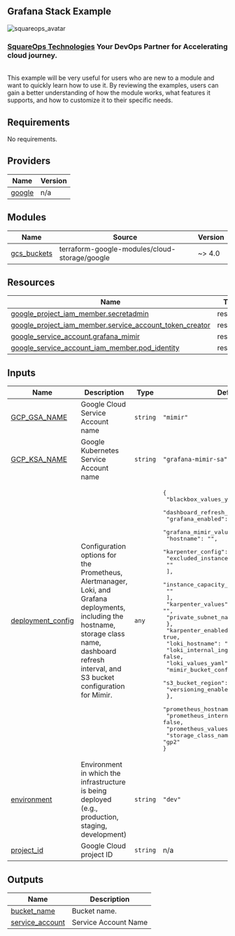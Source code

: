 ## Grafana Stack Example
![squareops_avatar]

[squareops_avatar]: https://squareops.com/wp-content/uploads/2022/12/squareops-logo.png

### [SquareOps Technologies](https://squareops.com/) Your DevOps Partner for Accelerating cloud journey.
<br>
This example will be very useful for users who are new to a module and want to quickly learn how to use it. By reviewing the examples, users can gain a better understanding of how the module works, what features it supports, and how to customize it to their specific needs.

<!-- BEGIN_TF_DOCS -->
## Requirements

No requirements.

## Providers

| Name | Version |
|------|---------|
| <a name="provider_google"></a> [google](#provider\_google) | n/a |

## Modules

| Name | Source | Version |
|------|--------|---------|
| <a name="module_gcs_buckets"></a> [gcs\_buckets](#module\_gcs\_buckets) | terraform-google-modules/cloud-storage/google | ~> 4.0 |

## Resources

| Name | Type |
|------|------|
| [google_project_iam_member.secretadmin](https://registry.terraform.io/providers/hashicorp/google/latest/docs/resources/project_iam_member) | resource |
| [google_project_iam_member.service_account_token_creator](https://registry.terraform.io/providers/hashicorp/google/latest/docs/resources/project_iam_member) | resource |
| [google_service_account.grafana_mimir](https://registry.terraform.io/providers/hashicorp/google/latest/docs/resources/service_account) | resource |
| [google_service_account_iam_member.pod_identity](https://registry.terraform.io/providers/hashicorp/google/latest/docs/resources/service_account_iam_member) | resource |

## Inputs

| Name | Description | Type | Default | Required |
|------|-------------|------|---------|:--------:|
| <a name="input_GCP_GSA_NAME"></a> [GCP\_GSA\_NAME](#input\_GCP\_GSA\_NAME) | Google Cloud Service Account name | `string` | `"mimir"` | no |
| <a name="input_GCP_KSA_NAME"></a> [GCP\_KSA\_NAME](#input\_GCP\_KSA\_NAME) | Google Kubernetes Service Account name | `string` | `"grafana-mimir-sa"` | no |
| <a name="input_deployment_config"></a> [deployment\_config](#input\_deployment\_config) | Configuration options for the Prometheus, Alertmanager, Loki, and Grafana deployments, including the hostname, storage class name, dashboard refresh interval, and S3 bucket configuration for Mimir. | `any` | <pre>{<br>  "blackbox_values_yaml": "",<br>  "dashboard_refresh_interval": "",<br>  "grafana_enabled": true,<br>  "grafana_mimir_values_yaml": "",<br>  "hostname": "",<br>  "karpenter_config": {<br>    "excluded_instance_type": [<br>      ""<br>    ],<br>    "instance_capacity_type": [<br>      ""<br>    ],<br>    "karpenter_values": "",<br>    "private_subnet_name": ""<br>  },<br>  "karpenter_enabled": true,<br>  "loki_hostname": "",<br>  "loki_internal_ingress_enabled": false,<br>  "loki_values_yaml": "",<br>  "mimir_bucket_config": {<br>    "s3_bucket_region": "",<br>    "versioning_enabled": ""<br>  },<br>  "prometheus_hostname": "",<br>  "prometheus_internal_ingress_enabled": false,<br>  "prometheus_values_yaml": "",<br>  "storage_class_name": "gp2"<br>}</pre> | no |
| <a name="input_environment"></a> [environment](#input\_environment) | Environment in which the infrastructure is being deployed (e.g., production, staging, development) | `string` | `"dev"` | no |
| <a name="input_project_id"></a> [project\_id](#input\_project\_id) | Google Cloud project ID | `string` | n/a | yes |

## Outputs

| Name | Description |
|------|-------------|
| <a name="output_bucket_name"></a> [bucket\_name](#output\_bucket\_name) | Bucket name. |
| <a name="output_service_account"></a> [service\_account](#output\_service\_account) | Service Account Name |
<!-- END_TF_DOCS -->